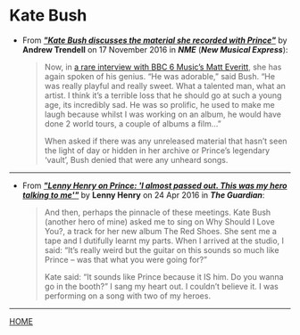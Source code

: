 
# Kate Bush

 - From [***"Kate Bush discusses the material she recorded with Prince"***](https://www.nme.com/news/music/kate-bush-discusses-material-recorded-prince-1860552) by **Andrew Trendell** on 17 November 2016 in ***NME*** (***New Musical Express***):

    > Now, in [a rare interview with BBC 6 Music’s Matt Everitt](http://www.bbc.co.uk/mediacentre/latestnews/2016/kate-bush-6-music-exclusive), she has again spoken of his genius. “He was adorable,” said Bush. “He was really playful and really sweet. What a talented man, what an artist. I think it’s a terrible loss that he should go at such a young age, its incredibly sad. He was so prolific, he used to make me laugh because whilst I was working on an album, he would have done 2 world tours, a couple of albums a film…”
    >
    > When asked if there was any unreleased material that hasn’t seen the light of day or hidden in her archive or Prince’s legendary ‘vault’, Bush denied that were any unheard songs.

---

 - From [***"Lenny Henry on Prince: 'I almost passed out. This was my hero talking to me'"***](https://www.theguardian.com/music/2016/apr/24/the-time-i-sang-with-prince-and-kate-bush-by-lenny-henry) by **Lenny Henry** on 24 Apr 2016 in ***The Guardian***:

    > And then, perhaps the pinnacle of these meetings. Kate Bush (another hero of mine) asked me to sing on Why Should I Love You?, a track for her new album The Red Shoes. She sent me a tape and I dutifully learnt my parts. When I arrived at the studio, I said: “It’s really weird but the guitar on this sounds so much like Prince – was that what you were going for?”
    > 
    > Kate said: “It sounds like Prince because it IS him. Do you wanna go in the booth?” I sang my heart out. I couldn’t believe it. I was performing on a song with two of my heroes.

---

[HOME](./)
